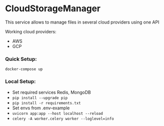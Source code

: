 # CloudStorageManager

This service allows to manage files in several cloud providers using one API

Working cloud providers:

- AWS
- GCP

### Quick Setup:

```docker-compose up```

### Local Setup:


- Set required services Redis, MongoDB
- `pip install --upgrade pip`
- `pip install -r requirements.txt`
- Set envs from .env-example
- `uvicorn app:app --host localhost --reload`
- `celery -A worker.celery worker --loglevel=info`